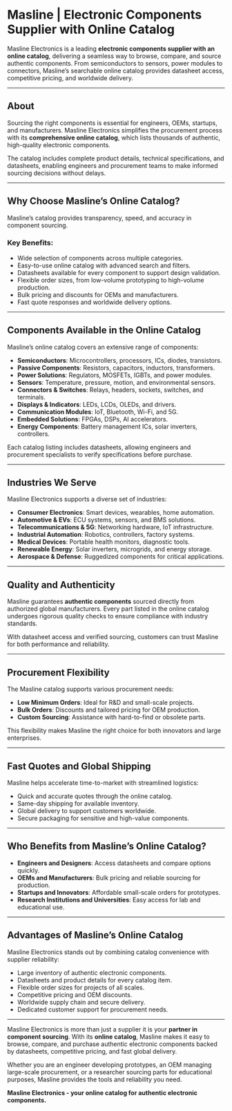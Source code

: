 # Masline | Electronic Components Supplier with Online Catalog

Masline Electronics is a leading **electronic components supplier with an online catalog**, delivering a seamless way to browse, compare, and source authentic components. From semiconductors to sensors, power modules to connectors, Masline’s searchable online catalog provides datasheet access, competitive pricing, and worldwide delivery.

---

## About
Sourcing the right components is essential for engineers, OEMs, startups, and manufacturers. Masline Electronics simplifies the procurement process with its **comprehensive online catalog**, which lists thousands of authentic, high-quality electronic components.  

The catalog includes complete product details, technical specifications, and datasheets, enabling engineers and procurement teams to make informed sourcing decisions without delays.

---

## Why Choose Masline’s Online Catalog?

Masline’s catalog provides transparency, speed, and accuracy in component sourcing.

### Key Benefits:
- Wide selection of components across multiple categories.  
- Easy-to-use online catalog with advanced search and filters.  
- Datasheets available for every component to support design validation.  
- Flexible order sizes, from low-volume prototyping to high-volume production.  
- Bulk pricing and discounts for OEMs and manufacturers.  
- Fast quote responses and worldwide delivery options.  

---

## Components Available in the Online Catalog

Masline’s online catalog covers an extensive range of components:

- **Semiconductors**: Microcontrollers, processors, ICs, diodes, transistors.  
- **Passive Components**: Resistors, capacitors, inductors, transformers.  
- **Power Solutions**: Regulators, MOSFETs, IGBTs, and power modules.  
- **Sensors**: Temperature, pressure, motion, and environmental sensors.  
- **Connectors & Switches**: Relays, headers, sockets, switches, and terminals.  
- **Displays & Indicators**: LEDs, LCDs, OLEDs, and drivers.  
- **Communication Modules**: IoT, Bluetooth, Wi-Fi, and 5G.  
- **Embedded Solutions**: FPGAs, DSPs, AI accelerators.  
- **Energy Components**: Battery management ICs, solar inverters, controllers.  

Each catalog listing includes datasheets, allowing engineers and procurement specialists to verify specifications before purchase.

---

## Industries We Serve

Masline Electronics supports a diverse set of industries:

- **Consumer Electronics**: Smart devices, wearables, home automation.  
- **Automotive & EVs**: ECU systems, sensors, and BMS solutions.  
- **Telecommunications & 5G**: Networking hardware, IoT infrastructure.  
- **Industrial Automation**: Robotics, controllers, factory systems.  
- **Medical Devices**: Portable health monitors, diagnostic tools.  
- **Renewable Energy**: Solar inverters, microgrids, and energy storage.  
- **Aerospace & Defense**: Ruggedized components for critical applications.  

---

## Quality and Authenticity

Masline guarantees **authentic components** sourced directly from authorized global manufacturers. Every part listed in the online catalog undergoes rigorous quality checks to ensure compliance with industry standards.  

With datasheet access and verified sourcing, customers can trust Masline for both performance and reliability.

---

## Procurement Flexibility

The Masline catalog supports various procurement needs:

- **Low Minimum Orders**: Ideal for R&D and small-scale projects.  
- **Bulk Orders**: Discounts and tailored pricing for OEM production.  
- **Custom Sourcing**: Assistance with hard-to-find or obsolete parts.  

This flexibility makes Masline the right choice for both innovators and large enterprises.

---

## Fast Quotes and Global Shipping

Masline helps accelerate time-to-market with streamlined logistics:

- Quick and accurate quotes through the online catalog.  
- Same-day shipping for available inventory.  
- Global delivery to support customers worldwide.  
- Secure packaging for sensitive and high-value components.  

---

## Who Benefits from Masline’s Online Catalog?

- **Engineers and Designers**: Access datasheets and compare options quickly.  
- **OEMs and Manufacturers**: Bulk pricing and reliable sourcing for production.  
- **Startups and Innovators**: Affordable small-scale orders for prototypes.  
- **Research Institutions and Universities**: Easy access for lab and educational use.  

---

## Advantages of Masline’s Online Catalog

Masline Electronics stands out by combining catalog convenience with supplier reliability:

- Large inventory of authentic electronic components.  
- Datasheets and product details for every catalog item.  
- Flexible order sizes for projects of all scales.  
- Competitive pricing and OEM discounts.  
- Worldwide supply chain and secure delivery.  
- Dedicated customer support for procurement needs.  

---

Masline Electronics is more than just a supplier it is your **partner in component sourcing**. With its **online catalog**, Masline makes it easy to browse, compare, and purchase authentic electronic components backed by datasheets, competitive pricing, and fast global delivery.  

Whether you are an engineer developing prototypes, an OEM managing large-scale procurement, or a researcher sourcing parts for educational purposes, Masline provides the tools and reliability you need.  

**Masline Electronics - your online catalog for authentic electronic components.**
